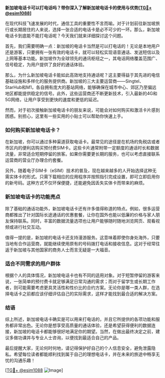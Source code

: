 **新加坡电话卡可以打电话吗？带你深入了解新加坡电话卡的使用与优势[[TG💪+ @esim1088](https://t.me/s/esim1088)]**

在现代科技飞速发展的时代，通信工具的重要性不言而喻。对于计划前往新加坡旅行或长期居住的人来说，选择一张合适的电话卡是必不可少的一环。那么，新加坡电话卡到底能不能打电话呢？今天我们就来详细探讨这个问题。

首先，我们需要明确一点：新加坡的电话卡当然是可以打电话的！无论是本地用户还是游客，只要拥有一张有效的电话卡，就可以轻松实现语音通话、发送短信以及上网等基本功能。新加坡作为全球领先的通讯枢纽之一，其电话网络覆盖范围广、信号稳定，为用户提供了良好的通话体验。

那么，为什么新加坡电话卡能如此高效地支持通话呢？这主要得益于其先进的电信基础设施和多样化的服务提供商。新加坡的三大主要运营商——Singtel、StarHub和M1，各自拥有庞大的基站网络，能够确保在城市中心、郊区乃至偏远地区都能提供稳定的信号。此外，这些运营商还不断更新技术，引入最新的4G和5G网络，让用户享受到更快的速度和更低的延迟。

然而，对于初次接触新加坡电话卡的朋友来说，可能会对如何购买和激活卡片感到困惑。别担心，这里有一些实用的小贴士可以帮助你快速上手。

### 如何购买新加坡电话卡？

在新加坡，你可以通过多种渠道获取电话卡。最常见的途径是在机场的免税店或者市区内的便利店购买预付费SIM卡。这些卡片通常附带一定额度的通话时长和数据流量，非常适合短期停留的旅客。如果你需要更长期的服务，也可以考虑直接联系运营商的营业厅办理合约套餐。

另外，随着电子SIM卡（eSIM）技术的普及，现在越来越多的人开始选择这种无需实体卡的形式。只需下载相应的应用程序并按照指引完成设置，即可立即启用你的新号码。这种方式不仅环保便捷，还能避免因丢失实体卡而带来的麻烦。

### 新加坡电话卡的功能亮点

除了基础的通话功能外，新加坡电话卡还有许多值得称道的特点。例如，很多运营商都推出了针对国际长途通话的优惠套餐，让你在国外也能以低廉的价格与家人朋友保持联系。同时，丰富的数据流量选项也让用户能够随时随地浏览网页、观看视频或进行社交互动。

值得一提的是，新加坡的电话卡还支持漫游服务。这意味着即使你身处海外，只要当地有合作运营商，就能继续使用原有的号码拨打电话和接收信息。这对于经常往返于新加坡与其他国家的商务人士而言无疑是一大福音。

### 适合不同需求的用户群体

根据个人的具体情况，新加坡电话卡也有不同的适用对象。对于短暂停留的游客来说，一张简单的预付费卡就足够满足日常沟通的需求；而对于留学生或长期工作者，则可能需要考虑更具灵活性和性价比的合约方案。无论你是哪一类人群，在选择电话卡之前都应该仔细评估自己的实际需求，这样才能找到最合适的解决方案。

### 结语

综上所述，新加坡电话卡确实是可以用来打电话的，并且它所提供的各项功能和服务都非常出色。无论你是想享受高质量的通话体验，还是希望获得便利的数据连接，新加坡的电话卡都能够很好地满足你的期望。当然，在做出最终决定之前，建议多做功课并与专业人士咨询，以便找到最适合自己的产品。

最后提醒大家，无论何时何地，请记得保护好自己的个人信息安全，避免泄露隐私。希望每位读者都能顺利找到属于自己的理想电话卡，并在未来的旅途中畅享无忧的沟通乐趣！

[[TG💪+ @esim1088](https://t.me/s/esim1088) ![Image](https://i.postimg.cc/4NQfJmqS/Snipaste-2025-05-13-00-14-12.png)]
